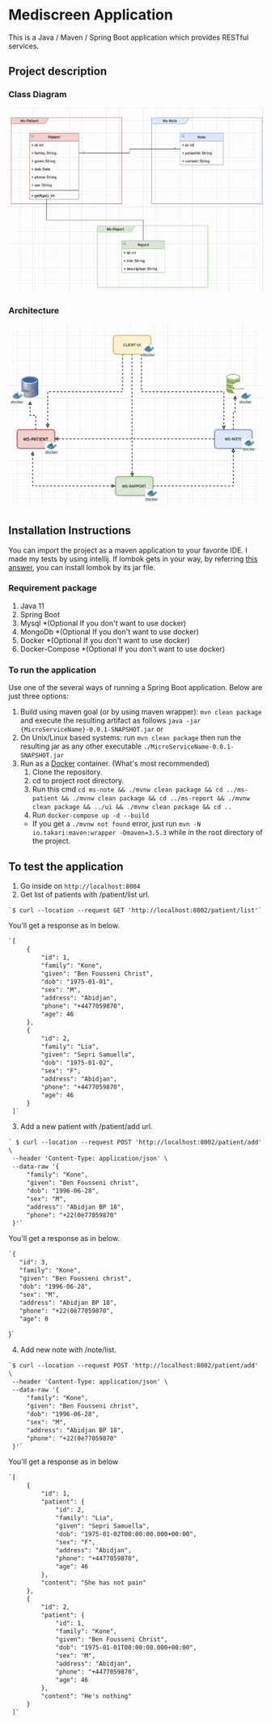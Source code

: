 # Mediscreen Application

This is a Java / Maven / Spring Boot application which provides RESTful services.

## Project description
### Class Diagram
![alt text](docs/class-diagram.png)

### Architecture
![alt text](docs/architecture.png)

## Installation Instructions
  You can import the project as a maven application to your favorite IDE. I made my tests by using intellij.
  If lombok gets in your way, by referring [this answer](https://stackoverflow.com/a/22332248/4130569), you can install lombok by its jar file.

### Requirement package
1. Java 11
2. Spring Boot
3. Mysql *(Optional If you don't want to use docker)
4. MongoDb *(Optional If you don't want to use docker)
3. Docker  *(Optional If you don't want to use docker)
4. Docker-Compose *(Optional If you don't want to use docker)

### To run the application
Use one of the several ways of running a Spring Boot application. Below are just three options:
1. Build using maven goal (or by using maven wrapper): `mvn clean package` and execute the resulting artifact as follows `java -jar {MicroServiceName}-0.0.1-SNAPSHOT.jar` or
2. On Unix/Linux based systems: run `mvn clean package` then run the resulting jar as any other executable `./MicroServiceName-0.0.1-SNAPSHOT.jar`
3. Run as a [Docker](https://www.docker.com/) container. (What's most recommended)  
    1) Clone the repository.
    2) cd to project root directory.
    3) Run this cmd `cd ms-note && ./mvnw clean package && cd ../ms-patient && ./mvnw clean package && cd ../ms-report && ./mvnw clean package && ../ui && ./mvnw clean package && cd ..`
    4) Run `docker-compose up -d --build`
      * If you get a `./mvnw not found` error, just run `mvn -N io.takari:maven:wrapper -Dmaven=3.5.3` while in the root directory of the project.

## To test the application
  1. Go inside on `http://localhost:8004`
  2. Get list of patients with /patient/list url.
  
    `$ curl --location --request GET 'http://localhost:8002/patient/list'`
  You'll get a response as in below.
  
    `[
         {
             "id": 1,
             "family": "Kone",
             "given": "Ben Fousseni Christ",
             "dob": "1975-01-01",
             "sex": "M",
             "address": "Abidjan",
             "phone": "+4477059870",
             "age": 46
         },
         {
             "id": 2,
             "family": "Lia",
             "given": "Sepri Samuella",
             "dob": "1975-01-02",
             "sex": "F",
             "address": "Abidjan",
             "phone": "+4477059870",
             "age": 46
         }
     ]`
  3. Add a new patient with /patient/add url.
  
 
    ` $ curl --location --request POST 'http://localhost:8002/patient/add' \
     --header 'Content-Type: application/json' \
     --data-raw '{
         "family": "Kone",
         "given": "Ben Fousseni christ",
         "dob": "1996-06-28",
         "sex": "M",
         "address": "Abidjan BP 18",
         "phone": "+22(0è77059870"
     }'`
  
   You'll get a response as in below.
  
    `{
       "id": 3,
       "family": "Kone",
       "given": "Ben Fousseni christ",
       "dob": "1996-06-28",
       "sex": "M",
       "address": "Abidjan BP 18",
       "phone": "+22(0è77059870",
       "age": 0
   }`
  
  4. Add new note with /note/list.

    `$ curl --location --request POST 'http://localhost:8002/patient/add' \
     --header 'Content-Type: application/json' \
     --data-raw '{
         "family": "Kone",
         "given": "Ben Fousseni christ",
         "dob": "1996-06-28",
         "sex": "M",
         "address": "Abidjan BP 18",
         "phone": "+22(0è77059870"
     }'`
     
  You'll get a response as in below
        
    `[
         {
             "id": 1,
             "patient": {
                 "id": 2,
                 "family": "Lia",
                 "given": "Sepri Samuella",
                 "dob": "1975-01-02T00:00:00.000+00:00",
                 "sex": "F",
                 "address": "Abidjan",
                 "phone": "+4477059870",
                 "age": 46
             },
             "content": "She has not pain"
         },
         {
             "id": 2,
             "patient": {
                 "id": 1,
                 "family": "Kone",
                 "given": "Ben Fousseni Christ",
                 "dob": "1975-01-01T00:00:00.000+00:00",
                 "sex": "M",
                 "address": "Abidjan",
                 "phone": "+4477059870",
                 "age": 46
             },
             "content": "He's nothing"
         }
     ]`
